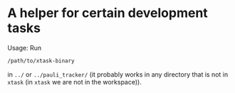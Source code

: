 # A helper for certain development tasks

Usage: Run
```bash
/path/to/xtask-binary
```
in `../` or `../pauli_tracker/` (it probably works in any directory that is not in
`xtask` (in `xtask` we are not in the workspace)).
